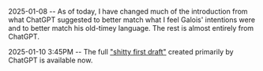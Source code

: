 2025-01-08 -- As of today, I have changed much of the introduction from what ChatGPT suggested to better match what I feel Galois' intentions were and to better match his old-timey language. The rest is almost entirely from ChatGPT. 

2025-01-10 3:45PM -- The full ["shitty first draft"](https://wrd.as.uky.edu/sites/default/files/1-Shitty%20First%20Drafts.pdf) created primarily by ChatGPT is available now.
